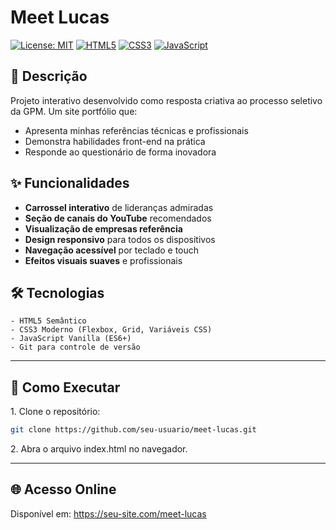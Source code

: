 # Meet Lucas

[![License: MIT](https://img.shields.io/badge/License-MIT-purple.svg)](https://opensource.org/licenses/MIT)
[![HTML5](https://img.shields.io/badge/HTML5-E34F26?style=flat&logo=html5&logoColor=white)](https://developer.mozilla.org/en-US/docs/Web/HTML)
[![CSS3](https://img.shields.io/badge/CSS3-1572B6?style=flat&logo=css3&logoColor=white)](https://developer.mozilla.org/en-US/docs/Web/CSS)
[![JavaScript](https://img.shields.io/badge/JavaScript-F7DF1E?style=flat&logo=javascript&logoColor=black)](https://developer.mozilla.org/en-US/docs/Web/JavaScript)



## 📝 Descrição
Projeto interativo desenvolvido como resposta criativa ao processo seletivo da GPM. Um site portfólio que:
- Apresenta minhas referências técnicas e profissionais
- Demonstra habilidades front-end na prática
- Responde ao questionário de forma inovadora

## ✨ Funcionalidades
- **Carrossel interativo** de lideranças admiradas
- **Seção de canais do YouTube** recomendados
- **Visualização de empresas referência**
- **Design responsivo** para todos os dispositivos
- **Navegação acessível** por teclado e touch
- **Efeitos visuais suaves** e profissionais

## 🛠 Tecnologias
```plaintext
- HTML5 Semântico
- CSS3 Moderno (Flexbox, Grid, Variáveis CSS)
- JavaScript Vanilla (ES6+)
- Git para controle de versão
````

---
## 🚀 Como Executar

1\. Clone o repositório:

```bash
git clone https://github.com/seu-usuario/meet-lucas.git
````

2\. Abra o arquivo index.html no navegador.

---

## 🌐 Acesso Online

Disponível em: https://seu-site.com/meet-lucas
